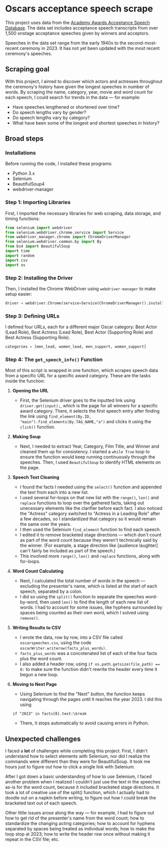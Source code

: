# Oscars acceptance speech scrape 

This project uses data from the [Academy Awards Acceptance Speech Database](https://aaspeechesdb.oscars.org/). The data set includes acceptance speech transcripts from over 1,500 onstage acceptance speeches given by winners and acceptors.

Speeches in the data set range from the early 1940s to the second-most-recent ceremony in 2023. It has not yet been updated with the most recent ceremony's speeches.

## Scraping goal

With this project, I aimed to discover which actors and actresses throughout the ceremony's history have given the longest speeches in number of words. By scraping the name, category, year, movie and word count for each speech, I could search for trends in the data — for example: 

+ Have speeches lengthened or shortened over time?
+ Do speech lengths vary by gender?
+ Do speech lengths vary by category?
+ What have been some of the longest and shortest speeches in history?

## Broad steps


### Installations

Before running the code, I installed these programs:

- Python 3.x
- Selenium
- BeautifulSoup4
- webdriver-manager

### Step 1: Importing Libraries
First, I imported the necessary libraries for web scraping, data storage, and timing functions:
```python
from selenium import webdriver
from selenium.webdriver.chrome.service import Service
from webdriver_manager.chrome import ChromeDriverManager
from selenium.webdriver.common.by import By
from bs4 import BeautifulSoup
import time
import random
import csv
import os
```

### Step 2: Installing the Driver
Then, I installed the Chrome WebDriver using `webdriver-manager` to make setup easier:
```python
driver = webdriver.Chrome(service=Service(ChromeDriverManager().install()))
```

### Step 3: Defining URLs
I defined four URLs, each for a different major Oscar category: Best Actor (Lead Role), Best Actress (Lead Role), Best Actor (Supporting Role) and Best Actress (Supporting Role).

```python
categories = [men_lead, women_lead, men_support, women_support]
```

### Step 4: The `get_speech_info()` Function
Most of this script is wrapped in one function, which scrapes speech data from a specific URL for a specific award category. These are the tasks inside the function:

1. **Opening the URL**
   - First, the Selenium driver goes to the inputted link using `driver.get(input);`, which is the page for all winners for a specific award category. There, it selects the first speech entry after finding the link using `find_element(By.ID, "main").find_elements(By.TAG_NAME,"a")` and clicks it using the `click()` function.

2. **Making Soup**
   - Next, I needed to extract Year, Category, Film Title, and Winner and cleaned them up for consistency. I started a `while True` loop to ensure the function would keep running continuously through the speeches. Then, I used `BeautifulSoup` to identify HTML elements on the page.

3. **Speech Text Cleaning**
    - I found the facts I needed using the `select()` function and appended the text from each into a new list.
    - I used several for-loops on that new list with the `range()`, `len()` and `replace` functions to loop over the gathered facts, taking out unecessary elements like the clarifier before each fact. I also noticed the "Actress" category switched to "Actress in a Leading Role" after a few decades, so I standardized that category so it would remain the same over the years.
    - I then used the Selenium `find_element` function to find each speech.
    - I edited it to remove bracketed stage directions — which don't count as part of the word count because they weren't technically said by the winner. (For example, a stage direction like [audience laughter] can't fairly be included as part of the speech.)
    - This involved more `range()`, `len()` and `replace` functions, along with for-loops.

4. **Word Count Calculating**
   - Next, I calculated the total number of words in the speech — excluding the presenter's name, which is listed at the start of each speech, separated by a colon.
   - I did so using the `split()` function to separate the speeches word-by-word, then used `len()` to find the length of each new list of words. I had to account for some issues, like hyphens surrounded by spaces being counted as their own word, which I solved using `remove()`.

5. **Writing Results to CSV**
   - I wrote the data, row by row, into a CSV file called `oscarspeeches.csv`, using the code `oscarWriter.writerow(facts_plus_words)`.
   - `facts_plus_words` was a concotenated list of each of the four facts plus the word count.
   - I also added a header row, using `if os.path.getsize(file_path) == 0:` to make sure the function didn't rewrite the header every time it begun a new loop. 

6. **Moving to Next Page**
   - Using Selenium to find the "Next" button, the function keeps navigating through the pages until it reaches the year 2023. I did this using 
   
   `if "2023" in facts[0].text:\break`
            
    - There, it stops automatically to avoid causing errors in Python.

## Unexpected challenges

I faced a **lot** of challenges while completing this project. First, I didn't understand how to select elements with Selenium, nor did I realize the commands were different than they were for BeautifulSoup. It took me hours just to figure out how to click a single link with Selenium.

After I got down a basic understanding of how to use Selenium, I faced another problem when I realized I couldn't just use the text in the speeches as-is for the word count, because it included bracketed stage directions. It took a lot of creative use of the split() function, which I actually had to doodle out on a napkin before writing, to figure out how I could break the bracketed text out of each speech.

Other little issues arose along the way — for example, I had to figure out how to get rid of the presenter's name from the word count; how to standardize the changing acting categories; how to account for hyphens separated by spaces being treated as individual words; how to make the loop stop at 2023; how to write the header row once without making it repeat in the CSV file; etc.